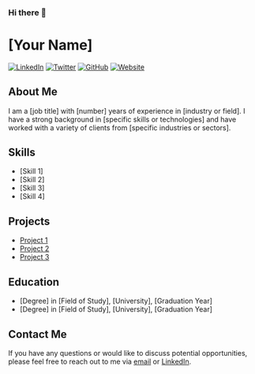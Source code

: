 ### Hi there 👋

<!--
**IronDumpling/IronDumpling** is a ✨ _special_ ✨ repository because its `README.md` (this file) appears on your GitHub profile.

Here are some ideas to get you started:

- 🔭 I’m currently working on ...
- 🌱 I’m currently learning ...
- 👯 I’m looking to collaborate on ...
- 🤔 I’m looking for help with ...
- 💬 Ask me about ...
- 📫 How to reach me: ...
- 😄 Pronouns: ...
- ⚡ Fun fact: ...
-->

# [Your Name]

[![LinkedIn](https://img.shields.io/badge/LinkedIn-Profile-blue)](https://www.linkedin.com/in/[your-linkedin-url]/)
[![Twitter](https://img.shields.io/twitter/follow/[your-twitter-handle]?style=social)](https://twitter.com/[your-twitter-handle])
[![GitHub](https://img.shields.io/badge/GitHub-Profile-brightgreen)](https://github.com/[your-github-username])
[![Website](https://img.shields.io/badge/Website-Portfolio-orange)](https://www.[your-website-url].com/)

## About Me

I am a [job title] with [number] years of experience in [industry or field]. I have a strong background in [specific skills or technologies] and have worked with a variety of clients from [specific industries or sectors].

## Skills

- [Skill 1]
- [Skill 2]
- [Skill 3]
- [Skill 4]

## Projects

- [Project 1](https://github.com/[your-github-username]/[project-name])
- [Project 2](https://github.com/[your-github-username]/[project-name])
- [Project 3](https://github.com/[your-github-username]/[project-name])

## Education

- [Degree] in [Field of Study], [University], [Graduation Year]
- [Degree] in [Field of Study], [University], [Graduation Year]

## Contact Me

If you have any questions or would like to discuss potential opportunities, please feel free to reach out to me via [email](mailto:[your-email]) or [LinkedIn](https://www.linkedin.com/in/[your-linkedin-url]/).

